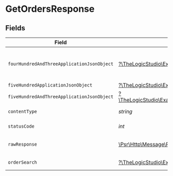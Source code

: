 # GetOrdersResponse


## Fields

| Field                                                                                                                                                  | Type                                                                                                                                                   | Required                                                                                                                                               | Description                                                                                                                                            |
| ------------------------------------------------------------------------------------------------------------------------------------------------------ | ------------------------------------------------------------------------------------------------------------------------------------------------------ | ------------------------------------------------------------------------------------------------------------------------------------------------------ | ------------------------------------------------------------------------------------------------------------------------------------------------------ |
| `fourHundredAndThreeApplicationJsonObject`                                                                                                             | [?\TheLogicStudio\ExactPayments\Models\Operations\GetOrdersResponseBody](../../Models/Operations/GetOrdersResponseBody.md)                             | :heavy_minus_sign:                                                                                                                                     | **Access Denied**\<br/>Credentials supplied do not grant access to the requested resource.<br/>                                                        |
| `fiveHundredApplicationJsonObject`                                                                                                                     | [?\TheLogicStudio\ExactPayments\Models\Operations\GetOrdersOrdersResponseBody](../../Models/Operations/GetOrdersOrdersResponseBody.md)                 | :heavy_minus_sign:                                                                                                                                     | **Internal Server Error**<br/>                                                                                                                         |
| `fiveHundredAndThreeApplicationJsonObject`                                                                                                             | [?\TheLogicStudio\ExactPayments\Models\Operations\GetOrdersOrdersResponseResponseBody](../../Models/Operations/GetOrdersOrdersResponseResponseBody.md) | :heavy_minus_sign:                                                                                                                                     | **Service Unavailable**<br/>                                                                                                                           |
| `contentType`                                                                                                                                          | *string*                                                                                                                                               | :heavy_check_mark:                                                                                                                                     | HTTP response content type for this operation                                                                                                          |
| `statusCode`                                                                                                                                           | *int*                                                                                                                                                  | :heavy_check_mark:                                                                                                                                     | HTTP response status code for this operation                                                                                                           |
| `rawResponse`                                                                                                                                          | [\Psr\Http\Message\ResponseInterface](https://www.php-fig.org/psr/psr-7/#33-psrhttpmessageresponseinterface)                                           | :heavy_minus_sign:                                                                                                                                     | Raw HTTP response; suitable for custom response parsing                                                                                                |
| `orderSearch`                                                                                                                                          | [?\TheLogicStudio\ExactPayments\Models\Shared\OrderSearch](../../Models/Shared/OrderSearch.md)                                                         | :heavy_minus_sign:                                                                                                                                     | Details of an existing orders.                                                                                                                         |
